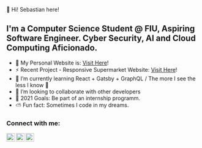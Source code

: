 👋 Hi! Sebastian here! 

## I'm a Computer Science Student @ FIU, Aspiring Software Engineer. Cyber Security, AI and Cloud Computing Aficionado. 

- 🔭 My Personal Website is: [Visit Here][website]!
- ⚡ Recent Project - Responsive Supermarket Website: [Visit Here][project]!
- 🌱 I’m currently learning React + Gatsby + GraphQL / The more I see the less I know 🤣
- 👯 I’m looking to collaborate with other developers 
- 🥅 2021 Goals: Be part of an internship programm. 
- ⛅ Fun fact: Sometimes I code in my dreams.


### Connect with me:

[<img align="left" alt="codeSTACKr.com" width="22px" src="http://sebastianreyes.me/u/" />][website]
[<img align="left" alt="codeSTACKr | LinkedIn" width="22px" src="https://www.linkedin.com/in/sebastian-reyes-94776b198" />][linkedin]
[<img align="left" alt="codeSTACKr | Instagram" width="22px" src="https://www.instagram.com/sebareyes8/" />][instagram]

<br />

[website]: http://sebastianreyes.me/u/
[project]: http://nellos.com.do/u/
[instagram]: https://www.instagram.com/sebareyes8/
[linkedin]: https://www.linkedin.com/in/sebastian-reyes-94776b198

